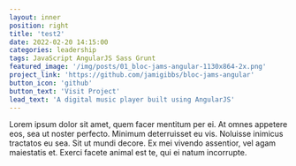 ```yaml
---
layout: inner
position: right
title: 'test2'
date: 2022-02-20 14:15:00
categories: leadership
tags: JavaScript AngularJS Sass Grunt
featured_image: '/img/posts/01_bloc-jams-angular-1130x864-2x.png'
project_link: 'https://github.com/jamigibbs/bloc-jams-angular'
button_icon: 'github'
button_text: 'Visit Project'
lead_text: 'A digital music player built using AngularJS'
---
```

Lorem ipsum dolor sit amet, quem facer mentitum per ei. At omnes appetere eos, sea ut noster perfecto. Minimum deterruisset eu vis. Noluisse inimicus tractatos eu sea. Sit ut mundi decore. Ex mei vivendo assentior, vel agam maiestatis et. Exerci facete animal est te, qui ei natum incorrupte.
